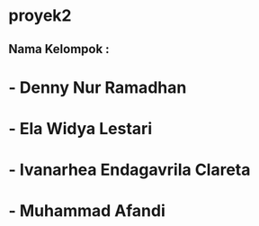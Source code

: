 # proyek2

## Nama Kelompok :

# - Denny Nur Ramadhan

# - Ela Widya Lestari

# - Ivanarhea Endagavrila Clareta
# - Muhammad Afandi
